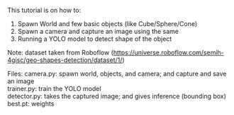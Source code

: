 This tutorial is on how to:

1. Spawn World and few basic objects (like Cube/Sphere/Cone)
2. Spawn a camera and capture an image using the same
3. Running a YOLO model to detect shape of the object

Note: dataset taken from Roboflow (https://universe.roboflow.com/semih-4gisc/geo-shapes-detection/dataset/1/)

Files: 
camera.py: spawn world, objects, and camera; and capture and save an image </br>
trainer.py: train the YOLO model </br>
detector.py: takes the captured image; and gives inference (bounding box) </br>
best.pt: weights </br>
